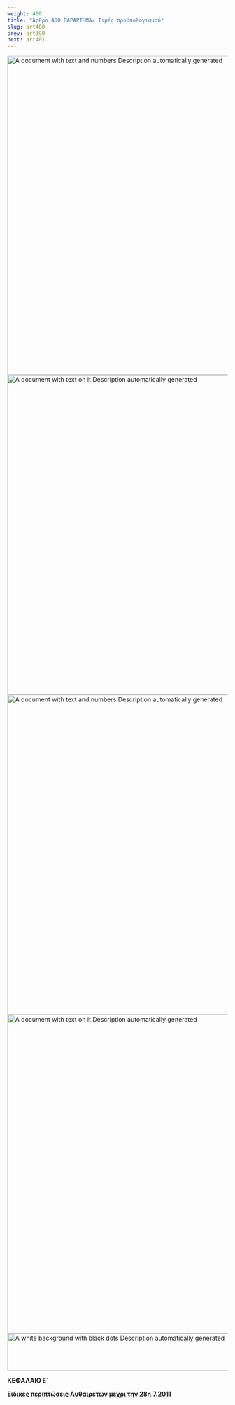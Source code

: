 ```yaml
---
weight: 400
title: "Άρθρο 400 ΠΑΡΑΡΤΗΜΑ/ Τιμές προϋπολογισμού"
slug: art400
prev: art399
next: art401
---
```


<img src="media/image6.tmp" style="width:5.76806in;height:7.6053in" alt="A document with text and numbers Description automatically generated" />

<img src="media/image7.tmp" style="width:5.76806in;height:7.62737in" alt="A document with text on it Description automatically generated" />

<img src="media/image8.tmp" style="width:5.76806in;height:7.62467in" alt="A document with text and numbers Description automatically generated" />

<img src="media/image9.tmp" style="width:5.76806in;height:7.58519in" alt="A document with text on it Description automatically generated" />

<img src="media/image10.tmp" style="width:5.76806in;height:0.89368in" alt="A white background with black dots Description automatically generated" />

**ΚΕΦΑΛΑΙΟ Ε΄**

**Ειδικές περιπτώσεις Αυθαιρέτων μέχρι την 28η.7.2011**


